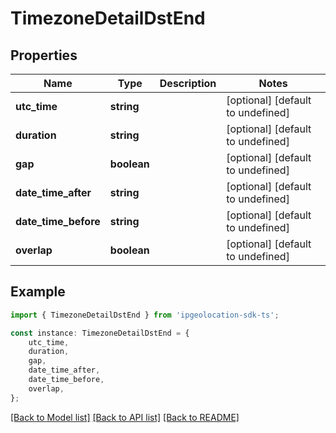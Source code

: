 # TimezoneDetailDstEnd


## Properties

Name | Type | Description | Notes
------------ | ------------- | ------------- | -------------
**utc_time** | **string** |  | [optional] [default to undefined]
**duration** | **string** |  | [optional] [default to undefined]
**gap** | **boolean** |  | [optional] [default to undefined]
**date_time_after** | **string** |  | [optional] [default to undefined]
**date_time_before** | **string** |  | [optional] [default to undefined]
**overlap** | **boolean** |  | [optional] [default to undefined]

## Example

```typescript
import { TimezoneDetailDstEnd } from 'ipgeolocation-sdk-ts';

const instance: TimezoneDetailDstEnd = {
    utc_time,
    duration,
    gap,
    date_time_after,
    date_time_before,
    overlap,
};
```

[[Back to Model list]](../README.md#documentation-for-models) [[Back to API list]](../README.md#documentation-for-api-endpoints) [[Back to README]](../README.md)
